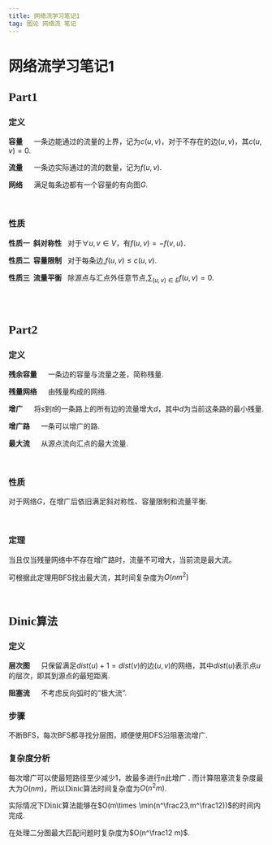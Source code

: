 ```yaml
---
title: 网络流学习笔记1
tag: 图论 网络流 笔记
---
```

# 网络流学习笔记1

## <font face="Times New Roman" size=5>Part1</font>

### 定义

**容量** &emsp; 一条边能通过的流量的上界，记为$c(u,v)$，对于不存在的边$(u,v)$，其$c(u,v)=0$.

**流量** &emsp; 一条边实际通过的流的数量，记为$f(u,v)$.

**网络** &emsp; 满足每条边都有一个容量的有向图$G$.

</br>

### 性质

**性质一 &nbsp;斜对称性** &nbsp; 对于$\forall u,v \in V$，有$f(u,v)=-f(v,u)$．

**性质二 &nbsp;容量限制** &nbsp; 对于每条边,$f(u,v) \le c(u,v)$.

**性质三 &nbsp;流量平衡** &nbsp; 除源点与汇点外任意节点,$\sum_{(u,v)\in E}f(u,v)=0$.

</br></br>

## <font face="Times New Roman" size=5>Part2</font>

### 定义

**残余容量** &emsp; 一条边的容量与流量之差，简称残量.

**残量网络** &emsp; 由残量构成的网络.

**增广** &emsp; 将$s$到$t$的一条路上的所有边的流量增大$d$，其中$d$为当前这条路的最小残量.

**增广路** &emsp; 一条可以增广的路.

**最大流** &emsp; 从源点流向汇点的最大流量.

</br>

### 性质 

对于网络$G$，在增广后依旧满足斜对称性、容量限制和流量平衡.

</br>

### 定理

当且仅当残量网络中不存在增广路时，流量不可增大，当前流是最大流。

可根据此定理用BFS找出最大流，其时间复杂度为$O(nm^2)$

</br>

## <font face="Times New Roman" size=5>Dinic</font>算法

### 定义

**层次图** &emsp; 只保留满足$dist(u)+1=dist(v)$的边$(u,v)$的网络，其中$dist(u)$表示点$u$的层次，即其到源点的最短距离.

**阻塞流** &emsp; 不考虑反向弧时的“极大流”.

### 步骤

不断BFS，每次BFS都寻找分层图，顺便使用DFS沿阻塞流增广.

### 复杂度分析

每次增广可以使最短路径至少减少$1$，故最多进行$n$此增广 . 而计算阻塞流复杂度最大为$O(nm)$，所以<font face="Times New Roman" size=3>Dinic</font>算法时间复杂度为$O(n^2m)$.

实际情况下<font face="Times New Roman" size=3>Dinic</font>算法能够在$O(m\times \min(n^\frac23,m^\frac12))$的时间内完成.

在处理二分图最大匹配问题时复杂度为$O(n^\frac12 m)$.
